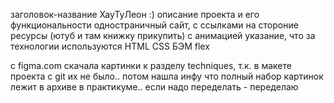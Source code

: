 заголовок-название ХауТуЛеон :)
описание проекта и его функциональности
одностраничный сайт, с ссылками на стороние ресурсы (ютуб и там книжку прикупить) с анимацией
указание, что за технологии используются
HTML CSS БЭМ flex

с figma.com скачала картинки к разделу techniques, т.к. в макете проекта с git их не было.. потом нашла инфу что полный набор картинок лежит в архиве в практикуме.. если надо переделать - переделаю
